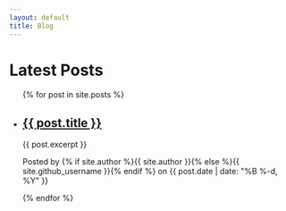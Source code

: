 ```yaml
---
layout: default
title: Blog
---
```

<h1>Latest Posts</h1>

<ul>
  {% for post in site.posts %}
    <li>
      <h2><a href="{{ post.url }}">{{ post.title }}</a></h2>
      {{ post.excerpt }}
    </li>
    <p class="post-meta">Posted by {% if site.author %}{{ site.author }}{% else %}{{ site.github_username }}{% endif %} on {{ post.date | date: "%B %-d, %Y" }}</p>
  {% endfor %}
</ul>
